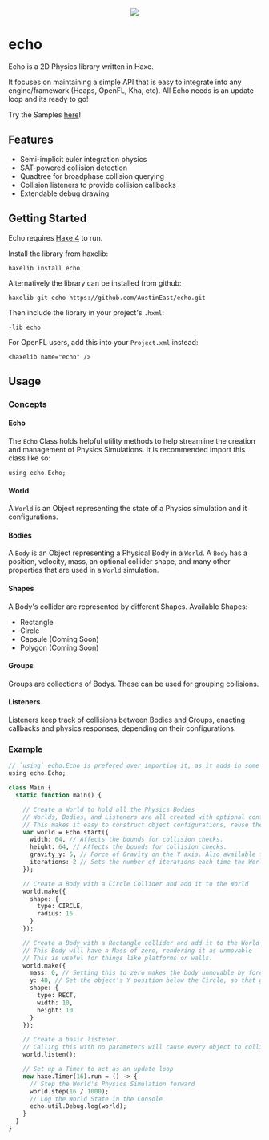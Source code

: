 <p align="center">
  <img src="https://raw.githubusercontent.com/austineast/echo/gh-pages/echo.png">
</p>

# echo
Echo is a 2D Physics library written in Haxe.

It focuses on maintaining a simple API that is easy to integrate into any engine/framework (Heaps, OpenFL, Kha, etc). All Echo needs is an update loop and its ready to go!

Try the Samples [here](austineast.github.io/echo)!

## Features
* Semi-implicit euler integration physics
* SAT-powered collision detection
* Quadtree for broadphase collision querying
* Collision listeners to provide collision callbacks
* Extendable debug drawing

## Getting Started

Echo requires [Haxe 4](https://haxe.org/download/version/4.0.0-rc.1/) to run.

Install the library from haxelib:
```
haxelib install echo
```
Alternatively the library can be installed from github:
```
haxelib git echo https://github.com/AustinEast/echo.git
```

Then include the library in your project's `.hxml`:
```
-lib echo
```
For OpenFL users, add this into your `Project.xml` instead:

```
<haxelib name="echo" />
```

## Usage

### Concepts

#### Echo

The `Echo` Class holds helpful utility methods to help streamline the creation and management of Physics Simulations. It is recommended import this class like so: 
```
using echo.Echo;
```

#### World

A `World` is an Object representing the state of a Physics simulation and it configurations. 

#### Bodies

A `Body` is an Object representing a Physical Body in a `World`. A `Body` has a position, velocity, mass, an optional collider shape, and many other properties that are used in a `World` simulation.

#### Shapes

A Body's collider are represented by different Shapes. Available Shapes:
* Rectangle
* Circle
* Capsule (Coming Soon)
* Polygon (Coming Soon)

#### Groups

Groups are collections of Bodys. These can be used for grouping collisions.

#### Listeners

Listeners keep track of collisions between Bodies and Groups, enacting callbacks and physics responses, depending on their configurations.

### Example
```haxe
// `using` echo.Echo is prefered over importing it, as it adds in some useful extension methods
using echo.Echo;

class Main {
  static function main() {

    // Create a World to hold all the Physics Bodies
    // Worlds, Bodies, and Listeners are all created with optional configuration objects.
    // This makes it easy to construct object configurations, reuse them, and even easily load them from JSON!
    var world = Echo.start({
      width: 64, // Affects the bounds for collision checks.
      height: 64, // Affects the bounds for collision checks.
      gravity_y: 5, // Force of Gravity on the Y axis. Also available for the X axis.
      iterations: 2 // Sets the number of iterations each time the World steps.
    });

    // Create a Body with a Circle Collider and add it to the World
    world.make({
      shape: {
        type: CIRCLE,
        radius: 16
      }
    });

    // Create a Body with a Rectangle collider and add it to the World
    // This Body will have a Mass of zero, rendering it as unmovable
    // This is useful for things like platforms or walls.
    world.make({
      mass: 0, // Setting this to zero makes the body unmovable by forces and collisions
      y: 48, // Set the object's Y position below the Circle, so that gravity makes them collide
      shape: {
        type: RECT,
        width: 10,
        height: 10
      }
    });

    // Create a basic listener.
    // Calling this with no parameters will cause every object to collide against one another
    world.listen();

    // Set up a Timer to act as an update loop
    new haxe.Timer(16).run = () -> {
      // Step the World's Physics Simulation forward
      world.step(16 / 1000);
      // Log the World State in the Console
      echo.util.Debug.log(world);
    }
  }
}

```
